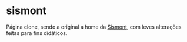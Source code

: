 # sismont
Página clone, sendo a original a home da [Sismont](https://sismont.com/), com leves alterações feitas para fins didáticos.
